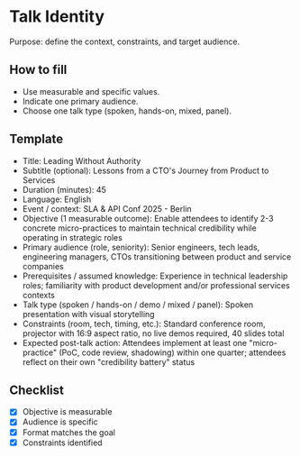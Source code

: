 # Talk Identity
Purpose: define the context, constraints, and target audience.

## How to fill
- Use measurable and specific values.
- Indicate one primary audience.
- Choose one talk type (spoken, hands-on, mixed, panel).

## Template
- Title: Leading Without Authority
- Subtitle (optional): Lessons from a CTO's Journey from Product to Services
- Duration (minutes): 45
- Language: English
- Event / context: SLA & API Conf 2025 - Berlin
- Objective (1 measurable outcome): Enable attendees to identify 2-3 concrete micro-practices to maintain technical credibility while operating in strategic roles
- Primary audience (role, seniority): Senior engineers, tech leads, engineering managers, CTOs transitioning between product and service companies
- Prerequisites / assumed knowledge: Experience in technical leadership roles; familiarity with product development and/or professional services contexts
- Talk type (spoken / hands-on / demo / mixed / panel): Spoken presentation with visual storytelling
- Constraints (room, tech, timing, etc.): Standard conference room, projector with 16:9 aspect ratio, no live demos required, 40 slides total
- Expected post-talk action: Attendees implement at least one "micro-practice" (PoC, code review, shadowing) within one quarter; attendees reflect on their own "credibility battery" status

## Checklist
- [x] Objective is measurable
- [x] Audience is specific
- [x] Format matches the goal
- [x] Constraints identified
